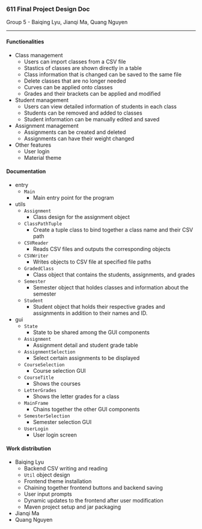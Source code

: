 ### 611 Final Project Design Doc

Group 5 - Baiqing Lyu, Jianqi Ma, Quang Nguyen

---

#### Functionalities

* Class management
  * Users can import classes from a CSV file
  * Stastics of classes are shown directly in a table
  * Class information that is changed can be saved to the same file
  * Delete classes that are no longer needed
  * Curves can be applied onto classes
  * Grades and their brackets can be applied and modified
* Student management
  * Users can view detailed information of students in each class
  * Students can be removed and added to classes
  * Student information can be manually edited and saved
* Assignment management
  * Assignments can be created and deleted
  * Assignments can have their weight changed
* Other features
  * User login
  * Material theme

#### Documentation
* entry
  * `Main`
    * Main entry point for the program
* utils
  * `Assignment`
    * Class design for the assignment object
  * `ClassPathTuple`
    * Create a tuple class to bind together a class name and their CSV path
  * `CSVReader`
    * Reads CSV files and outputs the corresponding objects
  * `CSVWriter`
    * Writes objects to CSV file at specified file paths
  * `GradedClass`
    * Class object that contains the students, assignments, and grades
  * `Semester`
    * Semester object that holdes classes and information about the semester
  * `Student`
    * Student object that holds their respective grades and assignments in addition to their names and ID.
* gui
  * `State`
    * State to be shared among the GUI components
  * `Assignment`
    * Assignment detail and student grade table
  * `AssignmentSelection`
    * Select certain assignments to be displayed
  * `CourseSelection`
    * Course selection GUI
  * `CourseTitle`
    * Shows the courses
  * `LetterGrades`
    * Shows the letter grades for a class
  * `MainFrame`
    * Chains together the other GUI components
  * `SemesterSelection`
    * Semester selection GUI
  * `UserLogin`
    * User login screen
#### Work distribution

* Baiqing Lyu
  * Backend CSV writing and reading
  * `Util` object design
  * Frontend theme installation
  * Chaining together frontend buttons and backend saving
  * User input prompts
  * Dynamic updates to the frontend after user modification
  * Maven project setup and jar packaging
* Jianqi Ma
* Quang Nguyen
